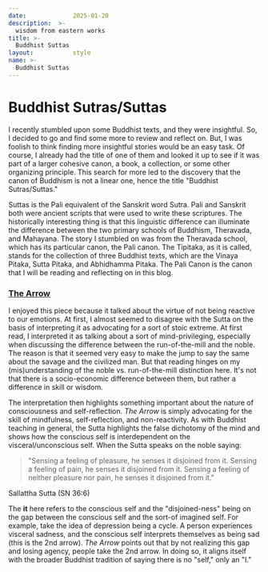 ```yaml
---
date:             2025-01-20
description:  >-
  wisdom from eastern works
title: >-
  Buddhist Suttas
layout:           style
name: >-
  Buddhist Suttas
---
```


# Buddhist Sutras/Suttas

I recently stumbled upon some Buddhist texts, and they were insightful. So, I decided to go and find some more to review and reflect on. But, I was foolish to think finding more insightful stories would be an easy task. Of course, I already had the title of one of them and looked it up to see if it was part of a larger cohesive canon, a book, a collection, or some other organizing principle. This search for more led to the discovery that the canon of Buddhism is not a linear one, hence the title "Buddhist Sutras/Suttas."

Suttas is the Pali equivalent of the Sanskrit word Sutra. Pali and Sanskrit both were ancient scripts that were used to write these scriptures. The historically interesting thing is that this linguistic difference can illuminate the difference between the two primary schools of Buddhism, Theravada, and Mahayana. The story I stumbled on was from the Theravada school, which has its particular canon, the Pali canon. The Tipitaka, as it is called, stands for the collection of three Buddhist texts, which are the Vinaya Pitaka, Sutta Pitaka, and Abhidhamma Pitaka. The Pali Canon is the canon that I will be reading and reflecting on in this blog.

### [The Arrow](https://www.dhammatalks.org/suttas/SN/SN36_6.html)

I enjoyed this piece because it talked about the virtue of not being reactive to our emotions. At first, I almost seemed to disagree with the Sutta on the basis of interpreting it as advocating for a sort of stoic extreme. At first read, I interpreted it as talking about a sort of mind-privileging, especially when discussing the difference between the run-of-the-mill and the noble. The reason is that it seemed very easy to make the jump to say the same about the savage and the civilized man. But that reading hinges on my (mis)understanding of the noble vs. run-of-the-mill distinction here. It's not that there is a socio-economic difference between them, but rather a difference in skill or wisdom.

The interpretation then highlights something important about the nature of consciousness and self-reflection. *The Arrow* is simply advocating for the skill of mindfulness, self-reflection, and non-reactivity. As with Buddhist teaching in general, the Sutta highlights the false dichotomy of the mind and shows how the conscious self is interdependent on the visceral/unconscious self. When the Sutta speaks on the noble saying:

> "Sensing a feeling of pleasure, he senses it disjoined from it. Sensing a feeling of pain, he senses it disjoined from it. Sensing a feeling of neither pleasure nor pain, he senses it disjoined from it."
<figcaption class="blockquote-footer">Sallattha Sutta (SN 36:6)</figcaption>

The **it** here refers to the conscious self and the "disjoined-ness" being on the gap between the conscious self and the sort-of imagined self. For example, take the idea of depression being a cycle. A person experiences visceral sadness, and the conscious self interprets themselves as being sad (this is the 2nd arrow). *The Arrow* points out that by not realizing this gap and losing agency, people take the 2nd arrow. In doing so, it aligns itself with the broader Buddhist tradition of saying there is no "self," only an "I."
